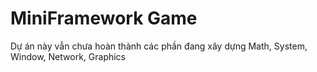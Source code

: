 # MiniFramework Game
Dự án này vẫn chưa hoàn thành các phần đang xây dựng Math, System, Window, Network, Graphics
